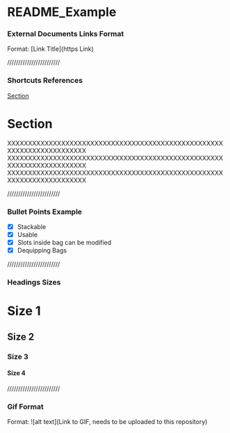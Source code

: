 # README_Example

### External Documents Links Format

Format: [Link Title](https Link)

////////////////////////

### Shortcuts References

  <a href="#section">Section</a> 

# Section 

XXXXXXXXXXXXXXXXXXXXXXXXXXXXXXXXXXXXXXXXXXXXXXXXXXXXXXXXXXXXXXXXXXXXXXX
XXXXXXXXXXXXXXXXXXXXXXXXXXXXXXXXXXXXXXXXXXXXXXXXXXXXXXXXXXXXXXXXXXXXXXX
XXXXXXXXXXXXXXXXXXXXXXXXXXXXXXXXXXXXXXXXXXXXXXXXXXXXXXXXXXXXXXXXXXXXXXX

////////////////////////

### Bullet Points Example

  - [x] Stackable 
  - [x] Usable 
  - [x] Slots inside bag can be modified
  - [x] Dequipping Bags

////////////////////////

### Headings Sizes

# Size 1
## Size 2
### Size 3
#### Size 4

////////////////////////

### Gif Format

Format: ![alt text](Link to GIF, needs to be uploaded to this repository)
